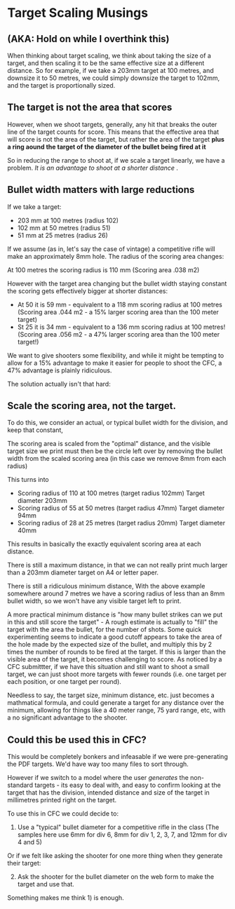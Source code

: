 # Target Scaling Musings
## (AKA: Hold on while I overthink this)

When thinking about target scaling, we think about taking the size of a target, and then scaling it to be the same effective size at a different distance. So for example, if we take a 203mm target at 100 metres, and downsize it to 50 metres, we could simply downsize the target to 102mm, and the target is proportionally sized.

## The target is not the area that scores

However, when we shoot targets, generally, any hit that breaks the outer line of the target counts for score. This means that the effective area that will score is not the area of the target, but rather the area of the target **plus a ring aound the target of the diameter of the bullet being fired at it**

So in reducing the range to shoot at, if we scale a target linearly, we have a problem. *It is an advantage to shoot at a shorter distance* .

## Bullet width matters with large reductions

If we take a target:

* 203 mm at 100 metres (radius 102)
* 102 mm at 50 metres  (radius 51)
* 51 mm at 25 metres (radius 26)

If we assume (as in, let's say the case of vintage) a competitive rifle will
make an approximately 8mm hole. The radius of the scoring area changes:

At 100 metres the scoring radius is 110 mm (Scoring area .038 m2)

However with the target area changing but the bullet width staying constant the scoring gets effectively bigger at shorter distances:

* At 50 it is 59 mm - equivalent to a 118 mm scoring radius at 100 metres (Scoring area .044 m2 - a 15% larger scoring area than the 100 meter target)
* St 25 it is 34 mm - equivalent to a 136 mm scoring radius at 100 metres! (Scoring area .056 m2 - a 47% larger scoring area than the 100 meter target!)

We want to give shooters some flexibility, and while it might be
tempting to allow for a 15% advantage to make it easier for people to
shoot the CFC, a 47% advantage is plainly ridiculous.

The solution actually isn't that hard:

## Scale the scoring area, not the target.

To do this, we consider an actual, or typical bullet width for the division, and keep that constant,

The scoring area is scaled from the "optimal" distance, and the visible target size we print must then be the circle left over by removing the bullet width from the scaled scoring area (in this case we remove 8mm from each radius)

This turns into

* Scoring radius of 110 at 100 metres (target radius 102mm) Target diameter 203mm
* Scoring radius of 55 at 50 metres (target radius 47mm) Target diameter 94mm
* Scoring radius of 28 at 25 metres (target radius 20mm) Target diameter 40mm

This results in basically the exactly equivalent scoring area at each distance.

There is still a maximum distance, in that we can not really print much larger than a 203mm diameter target on A4 or letter paper.

There is still a ridiculous minimum distance, With the above example somewhere
around 7 metres we have a scoring radius of less than an 8mm bullet width, so we won't have any visible target left to print.

A more practical minimum distance is "how many bullet strikes can we put in this and still score the target" - A rough estimate is actually to "fill" the target with the area the bullet, for the number of shots. Some quick experimenting seems to indicate a good cutoff appears to take the area of the hole made by the expected size of the bullet, and multiply this by 2 times the number of rounds to be fired at the target. If this is larger than the visible area of the target, it becomes challenging to score. As noticed by a CFC submittter, if we have this situation and still want to shoot a small target, we can just shoot more targets with fewer rounds (i.e. one target per each position, or one target per round).

Needless to say, the target size, minimum distance, etc. just becomes a mathmatical formula, and could generate a target for any distance over the minimum, allowing for things like a 40 meter range, 75 yard range, etc, with a no significant advantage to the shooter.

## Could this be used this in CFC?

This would be completely bonkers and infeasable if we were pre-generating the PDF targets. We'd have way too many files to sort through.

However if we switch to a model where the user *generates* the non-standard
targets - its easy to deal with, and easy to confirm looking at the target that
has the division, intended distance and size of the target in millimetres printed right on the target.

To use this in CFC we could decide to:

1) Use a "typical" bullet diameter for a competitive rifle in the class (The samples here use 6mm for div 6, 8mm for div 1, 2, 3, 7, and 12mm for div 4 and 5)

Or if we felt like asking the shooter for one more thing when they generate their target:

2) Ask the shooter for the bullet diameter on the web form to make the target and use that.

Something makes me think 1) is enough.

















